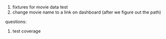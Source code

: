 1. fixtures for movie data test
2. change movie name to a link on dashboard (after we figure out the path)

questions:
1. test coverage
